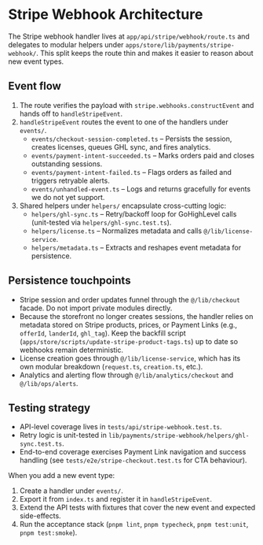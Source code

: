 # Stripe Webhook Architecture

The Stripe webhook handler lives at `app/api/stripe/webhook/route.ts` and delegates to modular helpers under `apps/store/lib/payments/stripe-webhook/`. This split keeps the route thin and makes it easier to reason about new event types.

## Event flow

1. The route verifies the payload with `stripe.webhooks.constructEvent` and hands off to `handleStripeEvent`.
2. `handleStripeEvent` routes the event to one of the handlers under `events/`.
   - `events/checkout-session-completed.ts` – Persists the session, creates licenses, queues GHL sync, and fires analytics.
   - `events/payment-intent-succeeded.ts` – Marks orders paid and closes outstanding sessions.
   - `events/payment-intent-failed.ts` – Flags orders as failed and triggers retryable alerts.
   - `events/unhandled-event.ts` – Logs and returns gracefully for events we do not yet support.
3. Shared helpers under `helpers/` encapsulate cross-cutting logic:
   - `helpers/ghl-sync.ts` – Retry/backoff loop for GoHighLevel calls (unit-tested via `helpers/ghl-sync.test.ts`).
   - `helpers/license.ts` – Normalizes metadata and calls `@/lib/license-service`.
   - `helpers/metadata.ts` – Extracts and reshapes event metadata for persistence.

## Persistence touchpoints

- Stripe session and order updates funnel through the `@/lib/checkout` facade. Do not import private modules directly.
- Because the storefront no longer creates sessions, the handler relies on metadata stored on Stripe products, prices, or Payment Links (e.g., `offerId`, `landerId`, `ghl_tag`). Keep the backfill script (`apps/store/scripts/update-stripe-product-tags.ts`) up to date so webhooks remain deterministic.
- License creation goes through `@/lib/license-service`, which has its own modular breakdown (`request.ts`, `creation.ts`, etc.).
- Analytics and alerting flow through `@/lib/analytics/checkout` and `@/lib/ops/alerts`.

## Testing strategy

- API-level coverage lives in `tests/api/stripe-webhook.test.ts`.
- Retry logic is unit-tested in `lib/payments/stripe-webhook/helpers/ghl-sync.test.ts`.
- End-to-end coverage exercises Payment Link navigation and success handling (see `tests/e2e/stripe-checkout.test.ts` for CTA behaviour).

When you add a new event type:

1. Create a handler under `events/`.
2. Export it from `index.ts` and register it in `handleStripeEvent`.
3. Extend the API tests with fixtures that cover the new event and expected side-effects.
4. Run the acceptance stack (`pnpm lint`, `pnpm typecheck`, `pnpm test:unit`, `pnpm test:smoke`).
